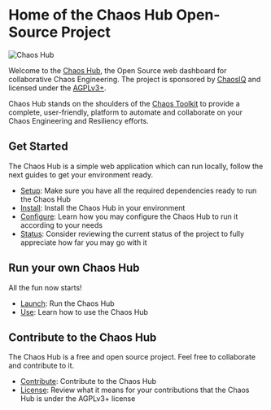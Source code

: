 # Home of the Chaos Hub Open-Source Project

![Chaos Hub][logo]

[logo]: https://github.com/chaostoolkit/chaoshub/raw/master/assets/chaoshub.png "Chaos Hub"

Welcome to the [Chaos Hub][hub], the Open Source web dashboard for collaborative
Chaos Engineering. The project is sponsored by [ChaosIQ][chaosiq] and
licensed under the [AGPLv3+][agpl].

Chaos Hub stands on the shoulders of the [Chaos Toolkit][chaostoolkit] to
provide a complete, user-friendly, platform to automate and collaborate on your
Chaos Engineering and Resiliency efforts.

[hub]: https://chaoshub.org
[chaosiq]: https://chaosiq.io/
[agpl]: https://www.gnu.org/licenses/agpl-3.0.en.html
[chaostoolkit]: https://chaostoolkit.org/

## Get Started

The Chaos Hub is a simple web application which can run locally, follow the next
guides to get your environment ready.

* [Setup][setup]: Make sure you have all the required dependencies ready to run
  the Chaos Hub
* [Install][install]: Install the Chaos Hub in your environment
* [Configure][configure]: Learn how you may configure the Chaos Hub to run it
  according to your needs
* [Status][status]: Consider reviewing the current status of the project to
  fully appreciate how far you may go with it

[install]: https://github.com/chaostoolkit/chaoshub/blob/master/docs/install.md
[setup]: https://github.com/chaostoolkit/chaoshub/blob/master/docs/setup.md
[configure]: https://github.com/chaostoolkit/chaoshub/blob/master/docs/configure.md
[status]: https://github.com/chaostoolkit/chaoshub/blob/master/docs/status.md

## Run your own Chaos Hub

All the fun now starts!

* [Launch][run]: Run the Chaos Hub
* [Use][use]: Learn how to use the Chaos Hub

[run]: https://github.com/chaostoolkit/chaoshub/blob/master/docs/running.md
[use]: https://github.com/chaostoolkit/chaoshub/blob/master/docs/use.md

## Contribute to the Chaos Hub

The Chaos Hub is a free and open source project. Feel free to collaborate and
contribute to it.

* [Contribute][contribute]: Contribute to the Chaos Hub
* [License][license]: Review what it means for your contributions that the
  Chaos Hub is under the AGPLv3+ license

[contribute]: https://github.com/chaostoolkit/chaoshub/blob/master/docs/contribute.md
[license]: https://github.com/chaostoolkit/chaoshub/blob/master/docs/licensing.md
